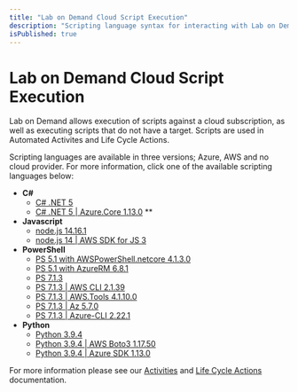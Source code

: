 ```yaml
---
title: "Lab on Demand Cloud Script Execution"
description: "Scripting language syntax for interacting with Lab on Demand and Cloud providers."
isPublished: true
---
```


# Lab on Demand Cloud Script Execution

Lab on Demand allows execution of scripts against a cloud subscription, as well as executing scripts that do not have a target. Scripts are used in Automated Activites and Life Cycle Actions.

Scripting languages are available in three versions; Azure, AWS  and no cloud provider. For more information, click one of the available scripting languages below: 

- **C#**
    - [C# .NET 5](lod/scripting/Csharp-.NET-5.md) 
    - [C# .NET 5 | Azure.Core 1.13.0](/scripting/Csharp-.NET-5-Azure.-Core-1.13.0.md) **
- **Javascript**
    - [node.js 14.16.1](/scripting/Node-js-14-16-1.md)
    - [node.js 14 | AWS SDK for JS 3](/scripting/node-14.16.1_aws-sdk-3.13.1.md) 
- **PowerShell**
    - [PS 5.1 with AWSPowerShell.netcore 4.1.3.0](/scripting/powershell_5.1-awspowershell.netcore_4.1.3.0.md) 
    - [PS 5.1 with AzureRM 6.8.1](/scripting/powershell_5.1-azurerm_6.8.1.md)
    - [PS 7.1.3](PS-7.1.3.md) 
    - [PS 7.1.3 | AWS CLI 2.1.39](/scripting/PS-7.1.3-AWS-CLI-2.1.39.md) 
    - [PS 7.1.3 | AWS.Tools 4.1.10.0](/scripting/powershell_7.1.3-aws.tools_4.1.10.0.md)
    - [PS 7.1.3 | Az 5.7.0](/scripting/powershell_7.1.3-azure_az_5.7.0.md)
    - [PS 7.1.3 | Azure-CLI 2.22.1](/scripting/PS-7.1.3-Azure-CLI-2.22.1.md) 
- **Python**
    - [Python 3.9.4](/scripting/Python-3.9.4.md)
    - [Python 3.9.4 | AWS Boto3 1.17.50](/scripting/python_3.9.4-aws_boto3_1.17.50.md)
    - [Python 3.9.4 | Azure SDK 1.13.0](/scripting/python_3.9.4-azure_sdk_1.13.0.md)

For more information please see our [Activities](/activities.md) and [Life Cycle Actions](/life-cycle-actions.md) documentation.
